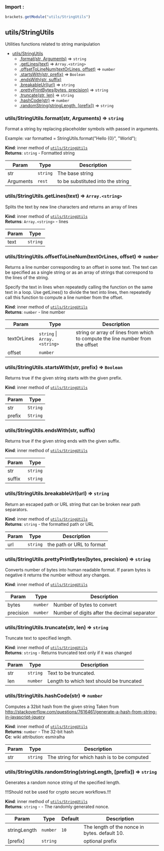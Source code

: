 ### Import :
```js
brackets.getModule("utils/StringUtils")
```

<a name="module_utils/StringUtils"></a>

## utils/StringUtils
Utilities functions related to string manipulation


* [utils/StringUtils](#module_utils/StringUtils)
    * [.format(str, Arguments)](#module_utils/StringUtils..format) ⇒ <code>string</code>
    * [.getLines(text)](#module_utils/StringUtils..getLines) ⇒ <code>Array.&lt;string&gt;</code>
    * [.offsetToLineNum(textOrLines, offset)](#module_utils/StringUtils..offsetToLineNum) ⇒ <code>number</code>
    * [.startsWith(str, prefix)](#module_utils/StringUtils..startsWith) ⇒ <code>Boolean</code>
    * [.endsWith(str, suffix)](#module_utils/StringUtils..endsWith)
    * [.breakableUrl(url)](#module_utils/StringUtils..breakableUrl) ⇒ <code>string</code>
    * [.prettyPrintBytes(bytes, precision)](#module_utils/StringUtils..prettyPrintBytes) ⇒ <code>string</code>
    * [.truncate(str, len)](#module_utils/StringUtils..truncate) ⇒ <code>string</code>
    * [.hashCode(str)](#module_utils/StringUtils..hashCode) ⇒ <code>number</code>
    * [.randomString(stringLength, [prefix])](#module_utils/StringUtils..randomString) ⇒ <code>string</code>

<a name="module_utils/StringUtils..format"></a>

### utils/StringUtils.format(str, Arguments) ⇒ <code>string</code>
Format a string by replacing placeholder symbols with passed in arguments.

Example: var formatted = StringUtils.format("Hello {0}", "World");

**Kind**: inner method of [<code>utils/StringUtils</code>](#module_utils/StringUtils)  
**Returns**: <code>string</code> - Formatted string  

| Param | Type | Description |
| --- | --- | --- |
| str | <code>string</code> | The base string |
| Arguments | <code>rest</code> | to be substituted into the string |

<a name="module_utils/StringUtils..getLines"></a>

### utils/StringUtils.getLines(text) ⇒ <code>Array.&lt;string&gt;</code>
Splits the text by new line characters and returns an array of lines

**Kind**: inner method of [<code>utils/StringUtils</code>](#module_utils/StringUtils)  
**Returns**: <code>Array.&lt;string&gt;</code> - lines  

| Param | Type |
| --- | --- |
| text | <code>string</code> | 

<a name="module_utils/StringUtils..offsetToLineNum"></a>

### utils/StringUtils.offsetToLineNum(textOrLines, offset) ⇒ <code>number</code>
Returns a line number corresponding to an offset in some text. The text can
be specified as a single string or as an array of strings that correspond to
the lines of the string.

Specify the text in lines when repeatedly calling the function on the same
text in a loop. Use getLines() to divide the text into lines, then repeatedly call
this function to compute a line number from the offset.

**Kind**: inner method of [<code>utils/StringUtils</code>](#module_utils/StringUtils)  
**Returns**: <code>number</code> - line number  

| Param | Type | Description |
| --- | --- | --- |
| textOrLines | <code>string</code> \| <code>Array.&lt;string&gt;</code> | string or array of lines from which      to compute the line number from the offset |
| offset | <code>number</code> |  |

<a name="module_utils/StringUtils..startsWith"></a>

### utils/StringUtils.startsWith(str, prefix) ⇒ <code>Boolean</code>
Returns true if the given string starts with the given prefix.

**Kind**: inner method of [<code>utils/StringUtils</code>](#module_utils/StringUtils)  

| Param | Type |
| --- | --- |
| str | <code>String</code> | 
| prefix | <code>String</code> | 

<a name="module_utils/StringUtils..endsWith"></a>

### utils/StringUtils.endsWith(str, suffix)
Returns true if the given string ends with the given suffix.

**Kind**: inner method of [<code>utils/StringUtils</code>](#module_utils/StringUtils)  

| Param | Type |
| --- | --- |
| str | <code>string</code> | 
| suffix | <code>string</code> | 

<a name="module_utils/StringUtils..breakableUrl"></a>

### utils/StringUtils.breakableUrl(url) ⇒ <code>string</code>
Return an escaped path or URL string that can be broken near path separators.

**Kind**: inner method of [<code>utils/StringUtils</code>](#module_utils/StringUtils)  
**Returns**: <code>string</code> - the formatted path or URL  

| Param | Type | Description |
| --- | --- | --- |
| url | <code>string</code> | the path or URL to format |

<a name="module_utils/StringUtils..prettyPrintBytes"></a>

### utils/StringUtils.prettyPrintBytes(bytes, precision) ⇒ <code>string</code>
Converts number of bytes into human readable format.
If param bytes is negative it returns the number without any changes.

**Kind**: inner method of [<code>utils/StringUtils</code>](#module_utils/StringUtils)  

| Param | Type | Description |
| --- | --- | --- |
| bytes | <code>number</code> | Number of bytes to convert |
| precision | <code>number</code> | Number of digits after the decimal separator |

<a name="module_utils/StringUtils..truncate"></a>

### utils/StringUtils.truncate(str, len) ⇒ <code>string</code>
Truncate text to specified length.

**Kind**: inner method of [<code>utils/StringUtils</code>](#module_utils/StringUtils)  
**Returns**: <code>string</code> - Returns truncated text only if it was changed  

| Param | Type | Description |
| --- | --- | --- |
| str | <code>string</code> | Text to be truncated. |
| len | <code>number</code> | Length to which text should be truncated |

<a name="module_utils/StringUtils..hashCode"></a>

### utils/StringUtils.hashCode(str) ⇒ <code>number</code>
Computes a 32bit hash from the given string
Taken from http://stackoverflow.com/questions/7616461/generate-a-hash-from-string-in-javascript-jquery

**Kind**: inner method of [<code>utils/StringUtils</code>](#module_utils/StringUtils)  
**Returns**: <code>number</code> - The 32-bit hash  
**Cc**: wiki attribution: esmiralha  

| Param | Type | Description |
| --- | --- | --- |
| str | <code>string</code> | The string for which hash is to be computed |

<a name="module_utils/StringUtils..randomString"></a>

### utils/StringUtils.randomString(stringLength, [prefix]) ⇒ <code>string</code>
Generates a random nonce string of the specified length.

!!!Should not be used for crypto secure workflows.!!!

**Kind**: inner method of [<code>utils/StringUtils</code>](#module_utils/StringUtils)  
**Returns**: <code>string</code> - - The randomly generated nonce.  

| Param | Type | Default | Description |
| --- | --- | --- | --- |
| stringLength | <code>number</code> | <code>10</code> | The length of the nonce in bytes. default 10. |
| [prefix] | <code>string</code> |  | optional prefix |


